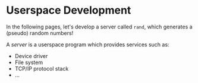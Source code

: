 # Userspace Development
In the following pages, let's develop a server called `rand`, which generates a (pseudo) random numbers!

A *server* is a userspace program which provides services such as:

- Device driver
- File system
- TCP/IP protocol stack
- ...
